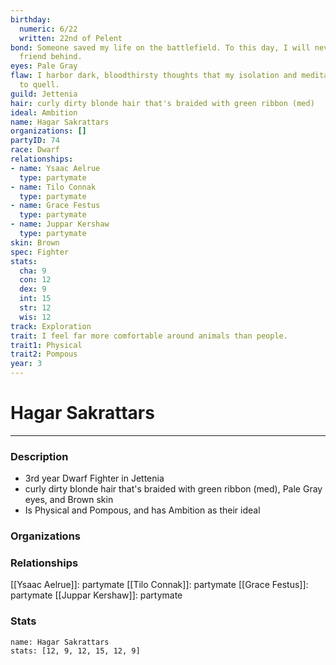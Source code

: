 ```yaml
---
birthday:
  numeric: 6/22
  written: 22nd of Pelent
bond: Someone saved my life on the battlefield. To this day, I will never leave a
  friend behind.
eyes: Pale Gray
flaw: I harbor dark, bloodthirsty thoughts that my isolation and meditation failed
  to quell.
guild: Jettenia
hair: curly dirty blonde hair that's braided with green ribbon (med)
ideal: Ambition
name: Hagar Sakrattars
organizations: []
partyID: 74
race: Dwarf
relationships:
- name: Ysaac Aelrue
  type: partymate
- name: Tilo Connak
  type: partymate
- name: Grace Festus
  type: partymate
- name: Juppar Kershaw
  type: partymate
skin: Brown
spec: Fighter
stats:
  cha: 9
  con: 12
  dex: 9
  int: 15
  str: 12
  wis: 12
track: Exploration
trait: I feel far more comfortable around animals than people.
trait1: Physical
trait2: Pompous
year: 3
---
```

# Hagar Sakrattars
---
### Description
- 3rd year Dwarf Fighter in Jettenia
- curly dirty blonde hair that's braided with green ribbon (med), Pale Gray eyes, and Brown skin
- Is Physical and Pompous, and has Ambition as their ideal

### Organizations
### Relationships
[[Ysaac Aelrue]]: partymate
[[Tilo Connak]]: partymate
[[Grace Festus]]: partymate
[[Juppar Kershaw]]: partymate
### Stats
```statblock
name: Hagar Sakrattars
stats: [12, 9, 12, 15, 12, 9]
```